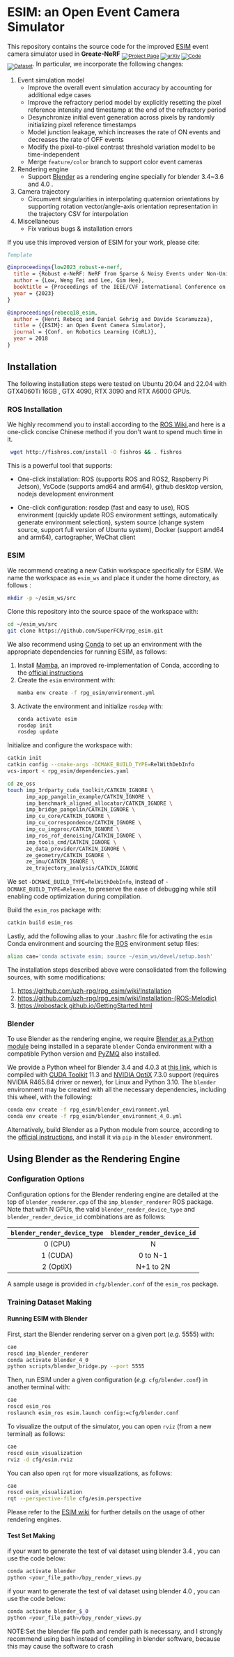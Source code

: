 # ESIM: an Open Event Camera Simulator

<!-- This repository contains the source code for the improved [ESIM](https://rpg.ifi.uzh.ch/esim.html) event camera simulator used in **Robust *e*-NeRF** <sub>[![Project Page](https://img.shields.io/badge/Project_Page-black
)](https://wengflow.github.io/robust-e-nerf) [![arXiv](https://img.shields.io/badge/arXiv-black)](https://arxiv.org/abs/2309.08596) [![Code](https://img.shields.io/badge/Code-black)](https://github.com/wengflow/robust-e-nerf) [![Dataset](https://img.shields.io/badge/Dataset-black
)](https://huggingface.co/datasets/wengflow/robust-e-nerf)</sub>. In particular, we incorporate the following changes: -->


This repository contains the source code for the improved [ESIM](https://rpg.ifi.uzh.ch/esim.html) event camera simulator used in **Great*e*-NeRF** 
<sub>[![Project Page](https://img.shields.io/badge/Project_Page-black
)]() [![arXiv](https://img.shields.io/badge/arXiv-black)]() [![Code](https://img.shields.io/badge/Code-black)]() [![Dataset](https://img.shields.io/badge/Dataset-black)]()</sub>.
In particular, we incorporate the following changes:

1. Event simulation model
   - Improve the overall event simulation accuracy by accounting for additional edge cases 
   - Improve the refractory period model by explicitly resetting the pixel reference intensity and timestamp at the end of the refractory period
   - Desynchronize initial event generation across pixels by randomly initializing pixel reference timestamps
   - Model junction leakage, which increases the rate of ON events and decreases the rate of OFF events
   - Modify the pixel-to-pixel contrast threshold variation model to be time-independent
   - Merge `feature/color` branch to support color event cameras
2. Rendering engine
   - Support [Blender](https://www.blender.org) as a rendering engine specially for blender 3.4~3.6 and 4.0 .
3. Camera trajectory
   - Circumvent singularities in interpolating quaternion orientations by supporting rotation vector/angle-axis orientation representation in the trajectory CSV for interpolation
4. Miscellaneous
   - Fix various bugs & installation errors

If you use this improved version of ESIM for your work, please cite:

```bibtex
Template
```

```bibtex
@inproceedings{low2023_robust-e-nerf,
  title = {Robust e-NeRF: NeRF from Sparse & Noisy Events under Non-Uniform Motion},
  author = {Low, Weng Fei and Lee, Gim Hee},
  booktitle = {Proceedings of the IEEE/CVF International Conference on Computer Vision (ICCV)},
  year = {2023}
}
```


```bibtex
@inproceedings{rebecq18_esim,
  author = {Henri Rebecq and Daniel Gehrig and Davide Scaramuzza},
  title = {{ESIM}: an Open Event Camera Simulator},
  journal = {Conf. on Robotics Learning (CoRL)},
  year = 2018
}
```

## Installation
The following installation steps were tested on Ubuntu 20.04 and 22.04 with GTX4060Ti 16GB , GTX 4090, RTX 3090 and RTX A6000 GPUs.

### ROS Installation
We highly recommend you to install according to the [ROS Wiki](https://wiki.ros.org/ROS/Installation),and here is a one-click concise Chinese method if you don't want to spend much time in it.
```bash
 wget http://fishros.com/install -O fishros && . fishros
```
This is a powerful tool that supports:

- One-click installation: ROS (supports ROS and ROS2, Raspberry Pi Jetson), VsCode (supports amd64 and arm64), github desktop version, nodejs development environment

- One-click configuration: rosdep (fast and easy to use), ROS environment (quickly update ROS environment settings, automatically generate environment selection), system source (change system source, support full version of Ubuntu system), Docker (support amd64 and arm64), cartographer, WeChat client

### ESIM

We recommend creating a new Catkin workspace specifically for ESIM. We name the workspace as `esim_ws` and place it under the home directory, as follows :
```bash
mkdir -p ~/esim_ws/src
```

Clone this repository into the source space of the workspace with:
```bash
cd ~/esim_ws/src
git clone https://github.com/SuperFCR/rpg_esim.git
```

We also recommend using [Conda](https://docs.conda.io/en/latest/) to set up an environment with the appropriate dependencies for running ESIM, as follows:
1. Install [Mamba](https://mamba.readthedocs.io/en/latest/index.html), an improved re-implementation of Conda, according to the [official instructions](https://mamba.readthedocs.io/en/latest/mamba-installation.html#mamba-install)
2. Create the `esim` environment with:
   ```bash
   mamba env create -f rpg_esim/environment.yml
   ```
3. Activate the environment and initialize `rosdep` with:
   ```bash
   conda activate esim
   rosdep init
   rosdep update
   ```
   
Initialize and configure the workspace with:
```bash
catkin init
catkin config --cmake-args -DCMAKE_BUILD_TYPE=RelWithDebInfo
vcs-import < rpg_esim/dependencies.yaml

cd ze_oss
touch imp_3rdparty_cuda_toolkit/CATKIN_IGNORE \
      imp_app_pangolin_example/CATKIN_IGNORE \
      imp_benchmark_aligned_allocator/CATKIN_IGNORE \
      imp_bridge_pangolin/CATKIN_IGNORE \
      imp_cu_core/CATKIN_IGNORE \
      imp_cu_correspondence/CATKIN_IGNORE \
      imp_cu_imgproc/CATKIN_IGNORE \
      imp_ros_rof_denoising/CATKIN_IGNORE \
      imp_tools_cmd/CATKIN_IGNORE \
      ze_data_provider/CATKIN_IGNORE \
      ze_geometry/CATKIN_IGNORE \
      ze_imu/CATKIN_IGNORE \
      ze_trajectory_analysis/CATKIN_IGNORE
```
We set `-DCMAKE_BUILD_TYPE=RelWithDebInfo`, instead of `-DCMAKE_BUILD_TYPE=Release`, to preserve the ease of debugging while still enabling code optimization during compilation.

Build the `esim_ros` package with:
```bash
catkin build esim_ros
```

Lastly, add the following alias to your `.bashrc` file for activating the `esim` Conda environment and sourcing the [ROS](https://www.ros.org/) environment setup files:
```bash
alias cae='conda activate esim; source ~/esim_ws/devel/setup.bash'
```

The installation steps described above were consolidated from the following sources, with some modifications:
1. https://github.com/uzh-rpg/rpg_esim/wiki/Installation
2. https://github.com/uzh-rpg/rpg_esim/wiki/Installation-(ROS-Melodic)
3. https://robostack.github.io/GettingStarted.html

### Blender

To use Blender as the rendering engine, we require [Blender as a Python module](https://docs.blender.org/api/current/info_advanced_blender_as_bpy.html) being installed in a separate `blender` Conda environment with a compatible Python version and [PyZMQ](https://pyzmq.readthedocs.io/en/latest/) also installed.

We provide a Python wheel for Blender 3.4 and 4.0.3 at [this link](https://github.com/wengflow/rpg_esim/releases/download/Released_v1.0/bpy-4.0.0-cp310-cp310-manylinux_2_28_x86_64.whl), which is compiled with [CUDA Toolkit](https://developer.nvidia.com/cuda-toolkit) 11.3 and [NVIDIA OptiX](https://developer.nvidia.com/rtx/ray-tracing/optix) 7.3.0 support (requires NVIDIA R465.84 driver or newer), for Linux and Python 3.10. The `blender` environment may be created with all the necessary dependencies, including this wheel, with the following:
   ```bash
   conda env create -f rpg_esim/blender_environment.yml
   conda env create -f rpg_esim/blender_environment_4_0.yml
   ```

Alternatively, build Blender as a Python module from source, according to the [official instructions](https://wiki.blender.org/w/index.php?title=Building_Blender/Other/BlenderAsPyModule), and install it via `pip` in the `blender` environment.

## Using Blender as the Rendering Engine

### Configuration Options
Configuration options for the Blender rendering engine are detailed at the top of `blender_renderer.cpp` of the `imp_blender_renderer` ROS package. Note that with N GPUs, the valid `blender_render_device_type` and `blender_render_device_id` combinations are as follows:

| `blender_render_device_type` | `blender_render_device_id` |
| :---: | :---: |
| 0 (CPU) | N |
| 1 (CUDA) | 0 to N-1 |
| 2 (OptiX) | N+1 to 2N |

A sample usage is provided in `cfg/blender.conf` of the `esim_ros` package.


### Training Dataset Making
#### Running ESIM with Blender

First, start the Blender rendering server on a given port (*e.g.* 5555) with:
```bash
cae
roscd imp_blender_renderer
conda activate blender_4_0
python scripts/blender_bridge.py --port 5555
```

Then, run ESIM under a given configuration (*e.g.* `cfg/blender.conf`) in another terminal with:
```bash
cae
roscd esim_ros
roslaunch esim_ros esim.launch config:=cfg/blender.conf
```

To visualize the output of the simulator, you can open `rviz` (from a new terminal) as follows:
```bash
cae
roscd esim_visualization
rviz -d cfg/esim.rviz
```

You can also open `rqt` for more visualizations, as follows:
```bash
cae
roscd esim_visualization
rqt --perspective-file cfg/esim.perspective
```

Please refer to the [ESIM wiki](https://github.com/uzh-rpg/rpg_esim/wiki) for further details on the usage of other rendering engines.

#### Test Set Making

if your want to generate the test of val dataset using blender 3.4 , you can use the code below:
```bash
conda activate blender
python <your_file_path>/bpy_render_views.py
```

if your want to generate the test of val dataset using blender 4.0 , you can use the code below:
```bash
conda activate blender_$_0
python <your_file_path>/bpy_render_views.py
```
 
NOTE:Set the blender file path and render path is necessary, and I strongly recommend using bash instead of compiling in blender software, because this may cause the software to crash